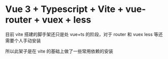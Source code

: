 # Vue 3 + Typescript + Vite + vue-router + vuex + less

目前 vite 搭建的脚手架还只是处 vue+ts 的阶段，对于 router 和 vuex less 等还需要个人手动安装

所以此架子是在 vite 的基础上做了一些常用依赖的安装
